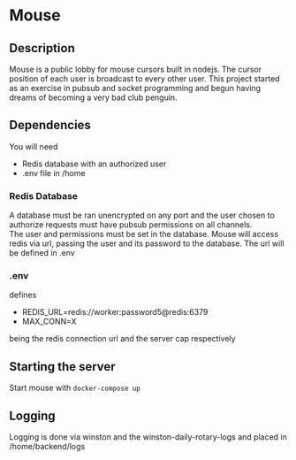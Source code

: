 # Mouse
## Description 
Mouse is a public lobby for mouse cursors built in nodejs.  The cursor position of each user is broadcast to every other user. This project started as an exercise in pubsub and socket programming and begun having dreams of becoming a very bad club penguin.

## Dependencies
You will need
- Redis database with an authorized user
- .env file in /home 

### Redis Database
A database must be ran unencrypted on any port and the user chosen to authorize requests must have pubsub permissions on all channels.  
The user and permissions must be set in the database.  Mouse will access redis via url, passing the user and its password to the database.  The url will be defined in .env

### .env
defines
- REDIS_URL=redis://worker:password5@redis:6379
- MAX_CONN=X

being the redis connection url and the server cap respectively

## Starting the server
Start mouse with
`docker-compose up`

## Logging
Logging is done via winston and the winston-daily-rotary-logs and placed in /home/backend/logs

